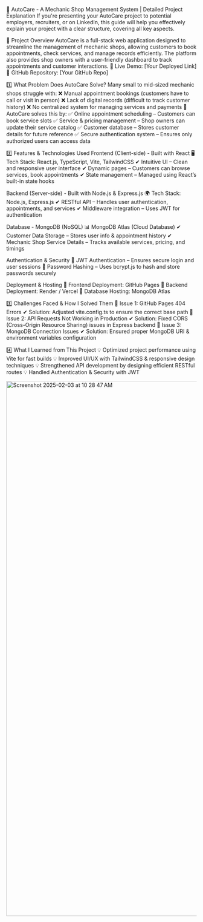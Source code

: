 🚀 AutoCare - A Mechanic Shop Management System | Detailed Project Explanation
If you're presenting your AutoCare project to potential employers, recruiters, or on LinkedIn, this guide will help you effectively explain your project with a clear structure, covering all key aspects.

🔹 Project Overview
AutoCare is a full-stack web application designed to streamline the management of mechanic shops, allowing customers to book appointments, check services, and manage records efficiently. The platform also provides shop owners with a user-friendly dashboard to track appointments and customer interactions.
🔗 Live Demo: [Your Deployed Link]
 🔗 GitHub Repository: [Your GitHub Repo]

1️⃣ What Problem Does AutoCare Solve?
Many small to mid-sized mechanic shops struggle with:
 ❌ Manual appointment bookings (customers have to call or visit in person)
 ❌ Lack of digital records (difficult to track customer history)
 ❌ No centralized system for managing services and payments
📌 AutoCare solves this by:
 ✅ Online appointment scheduling – Customers can book service slots
 ✅ Service & pricing management – Shop owners can update their service catalog
 ✅ Customer database – Stores customer details for future reference
 ✅ Secure authentication system – Ensures only authorized users can access data

2️⃣ Features & Technologies Used
Frontend (Client-side) - Built with React
🖥️ Tech Stack: React.js, TypeScript, Vite, TailwindCSS
 ✔ Intuitive UI – Clean and responsive user interface
 ✔ Dynamic pages – Customers can browse services, book appointments
 ✔ State management – Managed using React’s built-in state hooks

Backend (Server-side) - Built with Node.js & Express.js
🌍 Tech Stack: Node.js, Express.js
 ✔ RESTful API – Handles user authentication, appointments, and services
 ✔ Middleware integration – Uses JWT for authentication

Database - MongoDB (NoSQL)
📊 MongoDB Atlas (Cloud Database)
 ✔ Customer Data Storage – Stores user info & appointment history
 ✔ Mechanic Shop Service Details – Tracks available services, pricing, and timings

Authentication & Security
🔐 JWT Authentication – Ensures secure login and user sessions
 🔐 Password Hashing – Uses bcrypt.js to hash and store passwords securely

Deployment & Hosting
🚀 Frontend Deployment: GitHub Pages
 🚀 Backend Deployment: Render / Vercel
 🚀 Database Hosting: MongoDB Atlas

3️⃣ Challenges Faced & How I Solved Them
🛑 Issue 1: GitHub Pages 404 Errors
 ✔ Solution: Adjusted vite.config.ts to ensure the correct base path
🛑 Issue 2: API Requests Not Working in Production
 ✔ Solution: Fixed CORS (Cross-Origin Resource Sharing) issues in Express backend
🛑 Issue 3: MongoDB Connection Issues
 ✔ Solution: Ensured proper MongoDB URI & environment variables configuration

4️⃣ What I Learned from This Project
💡 Optimized project performance using Vite for fast builds
 💡 Improved UI/UX with TailwindCSS & responsive design techniques
 💡 Strengthened API development by designing efficient RESTful routes
 💡 Handled Authentication & Security with JWT
 
<img width="1414" alt="Screenshot 2025-02-03 at 10 28 47 AM" src="https://github.com/user-attachments/assets/d84d9082-1db6-4416-8fa5-31c0e8959e66" />
